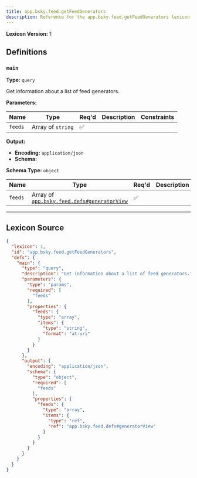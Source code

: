 ```yaml
---
title: app.bsky.feed.getFeedGenerators
description: Reference for the app.bsky.feed.getFeedGenerators lexicon
---
```

**Lexicon Version:** 1

## Definitions

<a name="main"></a>
### `main`

**Type:** `query`

Get information about a list of feed generators.

**Parameters:**

| Name | Type | Req'd  | Description | Constraints |
|------|------|----------|-------------|-------------|
| `feeds` | Array of `string` | ✅  |  |  |
**Output:**

- **Encoding:** `application/json`
- **Schema:**

**Schema Type:** `object`

| Name | Type | Req'd  | Description | Constraints |
|------|------|----------|-------------|-------------|
| `feeds` | Array of [`app.bsky.feed.defs#generatorView`](/lexicons/app/bsky/feed/defs#generatorView) | ✅  |  |  |

---

## Lexicon Source
```json
{
  "lexicon": 1,
  "id": "app.bsky.feed.getFeedGenerators",
  "defs": {
    "main": {
      "type": "query",
      "description": "Get information about a list of feed generators.",
      "parameters": {
        "type": "params",
        "required": [
          "feeds"
        ],
        "properties": {
          "feeds": {
            "type": "array",
            "items": {
              "type": "string",
              "format": "at-uri"
            }
          }
        }
      },
      "output": {
        "encoding": "application/json",
        "schema": {
          "type": "object",
          "required": [
            "feeds"
          ],
          "properties": {
            "feeds": {
              "type": "array",
              "items": {
                "type": "ref",
                "ref": "app.bsky.feed.defs#generatorView"
              }
            }
          }
        }
      }
    }
  }
}
```
